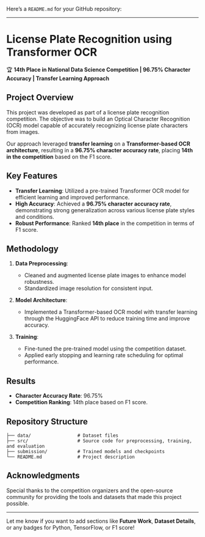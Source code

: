 Here’s a `README.md` for your GitHub repository:  

---

# License Plate Recognition using Transformer OCR  
🏆 **14th Place in National Data Science Competition | 96.75% Character Accuracy | Transfer Learning Approach**

## Project Overview  
This project was developed as part of a license plate recognition competition. The objective was to build an Optical Character Recognition (OCR) model capable of accurately recognizing license plate characters from images.  

Our approach leveraged **transfer learning** on a **Transformer-based OCR architecture**, resulting in a **96.75% character accuracy rate**, placing **14th in the competition** based on the F1 score.

## Key Features  
- **Transfer Learning**: Utilized a pre-trained Transformer OCR model for efficient learning and improved performance.  
- **High Accuracy**: Achieved a **96.75% character accuracy rate**, demonstrating strong generalization across various license plate styles and conditions.  
- **Robust Performance**: Ranked **14th place** in the competition in terms of F1 score.

## Methodology  
1. **Data Preprocessing**:  
   - Cleaned and augmented license plate images to enhance model robustness.  
   - Standardized image resolution for consistent input.  
   
2. **Model Architecture**:  
   - Implemented a Transformer-based OCR model with transfer learning through the HuggingFace API to reduce training time and improve accuracy.  
   
3. **Training**:  
   - Fine-tuned the pre-trained model using the competition dataset.  
   - Applied early stopping and learning rate scheduling for optimal performance.

## Results  
- **Character Accuracy Rate**: 96.75%  
- **Competition Ranking**: 14th place based on F1 score.

## Repository Structure  
```
├── data/                 # Dataset files
├── src/                  # Source code for preprocessing, training, and evaluation
├── submission/           # Trained models and checkpoints  
└── README.md             # Project description  
```


## Acknowledgments  
Special thanks to the competition organizers and the open-source community for providing the tools and datasets that made this project possible.  

---

Let me know if you want to add sections like **Future Work**, **Dataset Details**, or any badges for Python, TensorFlow, or F1 score!
